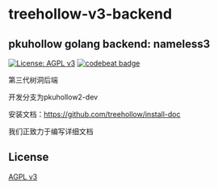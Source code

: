 # treehollow-v3-backend
## pkuhollow golang backend: nameless3
[![License: AGPL v3](https://img.shields.io/badge/License-AGPL%20v3-blue.svg)](https://www.gnu.org/licenses/agpl-3.0)
[![codebeat badge](https://codebeat.co/badges/d465de5a-345f-4fe8-9f23-ad089691d78d)](https://codebeat.co/projects/github-com-thuhole-thuhole-go-backend-master)

第三代树洞后端

开发分支为pkuhollow2-dev

安装文档：https://github.com/treehollow/install-doc

我们正致力于编写详细文档

## License
[AGPL v3](./LICENSE)
